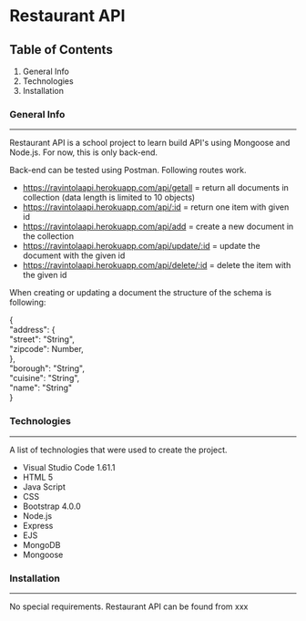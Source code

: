 # Restaurant API

## Table of Contents
1. General Info
2. Technologies
3. Installation

### General Info
***
Restaurant API is a school project to learn build API's using Mongoose and Node.js.
For now, this is only back-end.

Back-end can be tested using Postman. Following routes work.
* https://ravintolaapi.herokuapp.com/api/getall = return all documents in collection (data length is limited to 10 objects)
* https://ravintolaapi.herokuapp.com/api/:id = return one item with given id
* https://ravintolaapi.herokuapp.com/api/add = create a new document in the collection
* https://ravintolaapi.herokuapp.com/api/update/:id = update the document with the given id
* https://ravintolaapi.herokuapp.com/api/delete/:id = delete the item with the given id

When creating or updating a document the structure of the schema is following:

{ <br />
  "address": { <br />
    "street": "String", <br />
    "zipcode": Number, <br />
  }, <br />
  "borough": "String", <br />
  "cuisine": "String", <br />
  "name": "String" <br />
}

### Technologies
***
A list of technologies that were used to create the project.
* Visual Studio Code 1.61.1
* HTML 5
* Java Script
* CSS
* Bootstrap 4.0.0
* Node.js
* Express
* EJS
* MongoDB
* Mongoose

### Installation
***
No special requirements. Restaurant API can be found from xxx
